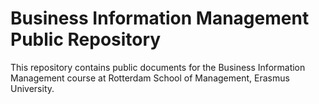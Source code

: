 # Business Information Management Public Repository
This repository contains public documents for the Business Information Management course at Rotterdam School of Management, Erasmus University.
